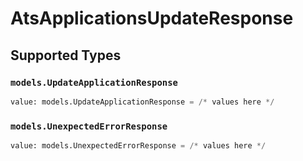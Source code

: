 # AtsApplicationsUpdateResponse


## Supported Types

### `models.UpdateApplicationResponse`

```python
value: models.UpdateApplicationResponse = /* values here */
```

### `models.UnexpectedErrorResponse`

```python
value: models.UnexpectedErrorResponse = /* values here */
```

